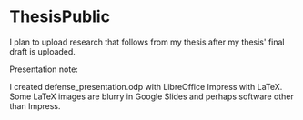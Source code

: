 # ThesisPublic

I plan to upload research that follows from my thesis after my thesis' final draft is uploaded.


Presentation note:

I created defense_presentation.odp with LibreOffice Impress with LaTeX. Some LaTeX images are blurry in Google Slides and perhaps software other than Impress.
